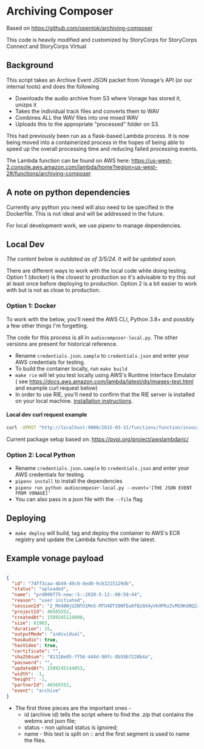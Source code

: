 # Archiving Composer #

Based on <https://github.com/opentok/archiving-composer>

This code is heavily modified and customized by StoryCorps for StoryCorps Connect and StoryCorps Virtual

## Background ##

This script takes an Archive Event JSON packet from Vonage's API (or our internal tools) and does the following

* Downloads the audio archive from S3 where Vonage has stored it, unizps it
* Takes the individual track files and converts them to WAV
* Combines ALL the WAV files into one mixed WAV
* Uploads this to the appropriate "processed" folder on S3.

This had previously been run as a flask-based Lambda process. It is now being moved into a containerized process in the hopes of being able to speed up the overall processing time and reducing failed processing events.

The Lambda function can be found on AWS here: <https://us-west-2.console.aws.amazon.com/lambda/home?region=us-west-2#/functions/archiving-composer>

## A note on python dependencies ##

Currently any python you need will also need to be specified in the Dockerfile. This is not ideal and will be addressed in the future.

For local development work, we use pipenv to manage dependencies.

## Local Dev ##

*The content below is outdated as of 3/5/24. It will be updated soon.*

There are different ways to work with the local code while doing testing. Option 1 (docker) is the closest to production so it's advisable to try this out at least once before deploying to production. Option 2 is a bit easier to work with but is not as close to production.

### Option 1: Docker ###

To work with the below, you'll need the AWS CLI, Python 3.8+ and possibly a few other things I'm forgetting.

The code for this process is all in `audiocomposer-local.py`. The other versions are present for historical reference.

* Rename `credentials.json.sample` to `credentials.json` and enter your AWS credentials for testing.
* To build the container locally, run `make build`
* `make rie` will let you test locally using AWS's Runtime Interface Emulator ( see <https://docs.aws.amazon.com/lambda/latest/dg/images-test.html> and example curl request below)
* In order to use RIE, you'll need to confirm that the RIE server is installed on your local machine. [installation instructions](https://github.com/aws/aws-lambda-python-runtime-interface-client/tree/main#local-testing).

#### Local dev curl request example ####

```bash
curl -XPOST "http://localhost:9000/2015-03-31/functions/function/invocations" -d '{"id":"969c848c-ab7f-4422-9ca4-87c89679e17d","status":"uploaded","name":"prd000979::Jo::8/11/2022::6:06:10 PM","reason":"user initiated","sessionId":"2_MX40NjU2NTU1Mn5-MTY2MDA3MDk2MTA5M35Sb2sva3BHbUF5VkFxNTZUcEk2ejFxaXd-fg","applicationId":"46565552","createdAt":1660241171000,"size":50288301,"duration":295,"outputMode":"individual","streamMode":"auto","hasAudio":true,"hasVideo":true,"sha256sum":"FfqrOb5ohj6Vahst4ixBxsoCT1WRWkXVJaenwcjNXw0=","password":"","updatedAt":1660241500000,"multiArchiveTag":"","event":"archive","partnerId":46565552,"projectId":46565552,"url":null}'
```

Current package setup based on: <https://pypi.org/project/awslambdaric/>

### Option 2: Local Python ###

* Rename `credentials.json.sample` to `credentials.json` and enter your AWS credentials for testing.
* `pipenv install` to install the dependencies
* `pipenv run python audiocomposer-local.py --event='[THE JSON EVENT FROM VONAGE]'`
* You can also pass in a json file with the `--file` flag

## Deploying ##

* `make deploy` will build, tag and deploy the container to AWS's ECR registry and update the Lambda function with the latest.

## Example vonage payload ##

```json

{
  "id": "7dff3caa-4b49-40c0-8ed0-9c63215129db",
  "status": "uploaded",
  "name": "prd000775-new::S::2020-5-12::00:58:44",
  "reason": "user initiated",
  "sessionId": "2_MX40NjU2NTU1Mn5-MTU4OTI0NTEwOTQzOX4yVk9PRzZvMS9Kd0Q2ZjcxanB4UFBpTmR-fg",
  "projectId": 46565552,
  "createdAt": 1589245124000,
  "size": 61903,
  "duration": 15,
  "outputMode": "individual",
  "hasAudio": true,
  "hasVideo": true,
  "certificate": "",
  "sha256sum": "81318e05-7f56-4d4d-90fc-8b59b7228b4a",
  "password": "",
  "updatedAt": 1589245144053,
  "width": -1,
  "height": -1,
  "partnerId": 46565552,
  "event": "archive"
}

```

* The first three pieces are the important ones -
  * id (archive id) tells the script where to find the .zip that contains the webms and json file;
  * status - non upload status is ignored;
  * name - this text is split on :: and the first segment is used to name the files.
